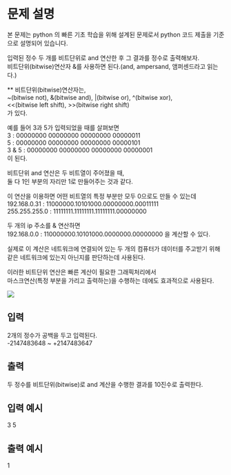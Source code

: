 # 문제 설명

본 문제는 python 의 빠른 기초 학습을 위해 설계된 문제로서 python 코드 제출을 기준으로 설명되어 있습니다.

입력된 정수 두 개를 비트단위로 and 연산한 후 그 결과를 정수로 출력해보자.  
비트단위(bitwise)연산자 &를 사용하면 된다.(and, ampersand, 앰퍼센드라고 읽는다.)

\*\* 비트단위(bitwise)연산자는,  
~(bitwise not), &(bitwise and), |(bitwise or), ^(bitwise xor),  
<<(bitwise left shift), >>(bitwise right shift)  
가 있다.

예를 들어 3과 5가 입력되었을 때를 살펴보면  
3 : 00000000 00000000 00000000 00000011  
5 : 00000000 00000000 00000000 00000101  
3 & 5 : 00000000 00000000 00000000 00000001  
이 된다.

비트단위 and 연산은 두 비트열이 주어졌을 때,  
둘 다 1인 부분의 자리만 1로 만들어주는 것과 같다.

이 연산을 이용하면 어떤 비트열의 특정 부분만 모두 0으로도 만들 수 있는데  
192.168.0.31 : 11000000.10101000.00000000.00011111  
255.255.255.0 : 11111111.11111111.11111111.00000000

두 개의 ip 주소를 & 연산하면  
192.168.0.0 : 110000000.10101000.0000000.00000000 을 계산할 수 있다.

실제로 이 계산은 네트워크에 연결되어 있는 두 개의 컴퓨터가 데이터를 주고받기 위해  
같은 네트워크에 있는지 아닌지를 판단하는데 사용된다.

이러한 비트단위 연산은 빠른 계산이 필요한 그래픽처리에서  
마스크연산(특정 부분을 가리고 출력하는)을 수행하는 데에도 효과적으로 사용된다.

<img src="https://codeup.kr/upload/pimg6225_1.png">

## 입력

2개의 정수가 공백을 두고 입력된다.  
-2147483648 ~ +2147483647

## 출력

두 정수를 비트단위(bitwise)로 and 계산을 수행한 결과를 10진수로 출력한다.

## 입력 예시

3 5

## 출력 예시

1

